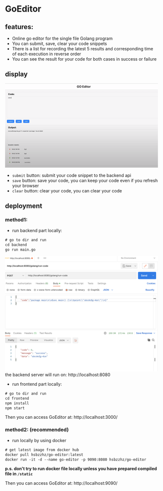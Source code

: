 # GoEditor

## features:
- Online go editor for the single file Golang program
- You can submit, save, clear your code snippets
- There is a list for recording the latest 5 results and corresponding time of each execution in reverse order
- You can see the result for your code for both cases in success or failure

## display
![img.png](homepage.png)

- `submit` button: submit your code snippet to the backend api
- `save` button: save your code, you can keep your code even if you refresh your browser
- `clear` button: clear your code, you can clear your code
##  deployment

### method1:
- run backend part locally:

```shell
# go to dir and run
cd backend
go run main.go
```

![postman-test.png](postman-test.png)
the backend server will run on: http://localhost:8080
- run frontend part locally:
```shell
# go to dir and run
cd frontend
npm install
npm start
```

Then you can access GoEditor at: http://localhost:3000/

### method2: (recommended)
- run locally by using docker
```shell
# get latest image from docker hub
docker pull hsbzzhz/go-editor:latest
docker run -it -d --name go-editor -p 9090:8080 hsbzzhz/go-editor
```
**p.s. don't try to run docker file locally unless you have prepared compiled file in `/static`**

Then you can access GoEditor at: http://localhost:9090/
